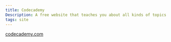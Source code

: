 ```yaml
---
title: Codecademy
Description: A free website that teaches you about all kinds of topics.
tags: site
---
```

<a href="https://codecademy.com" target="blank">codecademy.com</a>